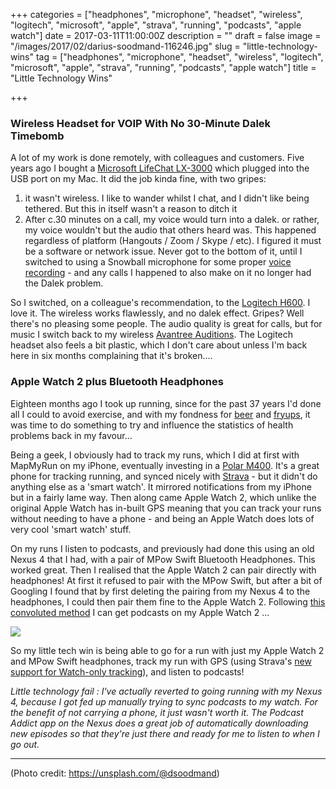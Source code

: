 +++
categories = ["headphones", "microphone", "headset", "wireless", "logitech", "microsoft", "apple", "strava", "running", "podcasts", "apple watch"]
date = 2017-03-11T11:00:00Z
description = ""
draft = false
image = "/images/2017/02/darius-soodmand-116246.jpg"
slug = "little-technology-wins"
tag = ["headphones", "microphone", "headset", "wireless", "logitech", "microsoft", "apple", "strava", "running", "podcasts", "apple watch"]
title = "Little Technology Wins"

+++

### Wireless Headset for VOIP With No 30-Minute Dalek Timebomb

A lot of my work is done remotely, with colleagues and customers. Five years ago I bought a [Microsoft LifeChat LX-3000](https://www.amazon.co.uk/Microsoft-JUG-00014-LifeChat-LX-3000-Headset) which plugged into the USB port on my Mac. It did the job kinda fine, with two gripes:

1. it wasn't wireless. I like to wander whilst I chat, and I didn't like being tethered. But this in itself wasn't a reason to ditch it
2. After c.30 minutes on a call, my voice would turn into a dalek. or rather, my voice wouldn't but the audio that others heard was. 
    This happened regardless of platform (Hangouts / Zoom / Skype / etc). I figured it must be a software or network issue. Never got to the bottom of it, until I switched to using a Snowball microphone for some proper [voice recording](https://www.drilltodetail.com/podcast/2016/12/20/drill-to-detail-ep14-christmas-new-year-special-with-special-guest-robin-moffatt) - and any calls I happened to also make on it no longer had the Dalek problem.

So I switched, on a colleague's recommendation, to the [Logitech H600](https://www.amazon.co.uk/Logitech-H600-Wireless-Headset-Mac/). I love it. The wireless works flawlessly, and no dalek effect. Gripes? Well there's no pleasing some people. The audio quality is great for calls, but for music I switch back to my wireless [Avantree Auditions](https://www.amazon.co.uk/Avantree-Comfortable-Bluetooth-Headphones-Lightweight). The Logitech headset also feels a bit plastic, which I don't care about unless I'm back here in six months complaining that it's broken....

### Apple Watch 2 plus Bluetooth Headphones

Eighteen months ago I took up running, since for the past 37 years I'd done all I could to avoid exercise, and with my fondness for [beer]() and [fryups](), it was time to do something to try and influence the statistics of health problems back in my favour...

Being a geek, I obviously had to track my runs, which I did at first with MapMyRun on my iPhone, eventually investing in a [Polar M400](https://www.polar.com/uk-en/products/sport/M400). It's a great phone for tracking running, and synced nicely with [Strava](https://www.strava.com/athletes/10250052/) - but it didn't do anything else as a 'smart watch'. It mirrored notifications from my iPhone but in a fairly lame way. Then along came Apple Watch 2, which unlike the original Apple Watch has in-built GPS meaning that you can track your runs without needing to have a phone - and being an Apple Watch does lots of very cool 'smart watch' stuff.

On my runs I listen to podcasts, and previously had done this using an old Nexus 4 that I had, with a pair of MPow Swift Bluetooth Headphones. This worked great. Then I realised that the Apple Watch 2 can pair directly with headphones! At first it refused to pair with the MPow Swift, but after a bit of Googling I found that by first deleting the pairing from my Nexus 4 to the headphones, I could then pair them fine to the Apple Watch 2. Following [this convoluted method](http://www.idownloadblog.com/2015/04/28/how-to-sync-podcasts-apple-watch/) I can get podcasts on my Apple Watch 2 ... 

![](/images/2017/02/IMG_2057.jpg)

So my little tech win is being able to go for a run with just my Apple Watch 2 and MPow Swift headphones, track my run with GPS (using Strava's [new support for Watch-only tracking](https://www.strava.com/apple-watch?hl=en-GB)), and listen to podcasts!

_Little technology fail : I've actually reverted to going running with my Nexus 4, because I got fed up manually trying to sync podcasts to my watch. For the benefit of not carrying a phone, it just wasn't worth it. The Podcast Addict app on the Nexus does a great job of automatically downloading new episodes so that they're just there and ready for me to listen to when I go out._

---

(Photo credit: https://unsplash.com/@dsoodmand)
